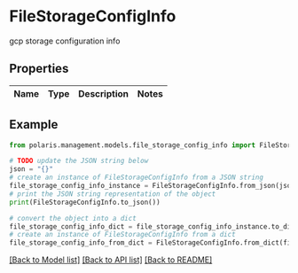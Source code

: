 <!--

 Copyright (c) 2024 Snowflake Computing Inc.
 
 Licensed under the Apache License, Version 2.0 (the "License");
 you may not use this file except in compliance with the License.
 You may obtain a copy of the License at
 
      http://www.apache.org/licenses/LICENSE-2.0
 
 Unless required by applicable law or agreed to in writing, software
 distributed under the License is distributed on an "AS IS" BASIS,
 WITHOUT WARRANTIES OR CONDITIONS OF ANY KIND, either express or implied.
 See the License for the specific language governing permissions and
 limitations under the License.

-->
# FileStorageConfigInfo

gcp storage configuration info

## Properties

Name | Type | Description | Notes
------------ | ------------- | ------------- | -------------

## Example

```python
from polaris.management.models.file_storage_config_info import FileStorageConfigInfo

# TODO update the JSON string below
json = "{}"
# create an instance of FileStorageConfigInfo from a JSON string
file_storage_config_info_instance = FileStorageConfigInfo.from_json(json)
# print the JSON string representation of the object
print(FileStorageConfigInfo.to_json())

# convert the object into a dict
file_storage_config_info_dict = file_storage_config_info_instance.to_dict()
# create an instance of FileStorageConfigInfo from a dict
file_storage_config_info_from_dict = FileStorageConfigInfo.from_dict(file_storage_config_info_dict)
```
[[Back to Model list]](../README.md#documentation-for-models) [[Back to API list]](../README.md#documentation-for-api-endpoints) [[Back to README]](../README.md)


